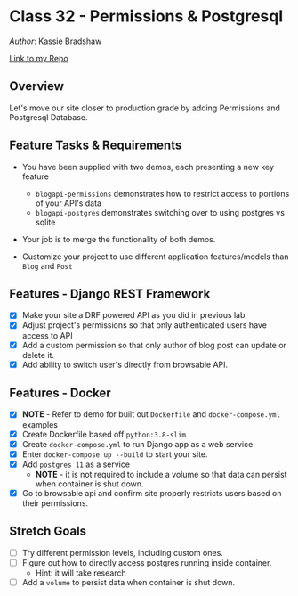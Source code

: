 # Class 32 - Permissions & Postgresql

*Author*: Kassie Bradshaw

[Link to my Repo](https://github.com/kassiebradshaw/drf-api-permissions-postgres)

## Overview

Let's move our site closer to production grade by adding Permissions and Postgresql Database.

## Feature Tasks & Requirements

* You have been supplied with two demos, each presenting a new key feature
  * `blogapi-permissions` demonstrates how to restrict access to portions of your API's data
  * `blogapi-postgres` demonstrates switching over to using postgres vs sqlite

* Your job is to merge the functionality of both demos.
* Customize your project to use different application features/models than `Blog` and `Post`

## Features - Django REST Framework

* [x] Make your site a DRF powered API as you did in previous lab
* [x] Adjust project's permissions so that only authenticated users have access to API
* [x] Add a custom permission so that only author of blog post can update or delete it.
* [x] Add ability to switch user's directly from browsable API.

## Features - Docker

* [x] **NOTE** - Refer to demo for built out `Dockerfile` and `docker-compose.yml` examples
* [x] Create Dockerfile based off `python:3.8-slim`
* [x] Create `docker-compose.yml` to run Django app as a web service.
* [x] Enter `docker-compose up --build` to start your site.
* [x] Add `postgres 11` as a service
  * **NOTE** - it is not required to include a volume so that data can persist when container is shut down.
* [x] Go to browsable api and confirm site properly restricts users based on their permissions.

## Stretch Goals

* [ ] Try different permission levels, including custom ones.
* [ ] Figure out how to directly access postgres running inside container.
  * Hint: it will take research
* [ ] Add a `volume` to persist data when container is shut down.
